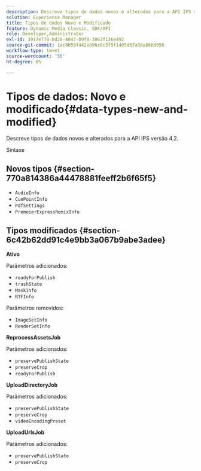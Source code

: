 ```yaml
---
description: Descreve tipos de dados novos e alterados para a API IPS versão 4.2.
solution: Experience Manager
title: Tipos de dados Novo e Modificado
feature: Dynamic Media Classic, SDK/API
role: Developer,Administrator
exl-id: 3917e778-bd28-4047-b9f8-3063f136e492
source-git-commit: 1ec8b59f442eb96c6c3f5f1405d57a38a86bd056
workflow-type: tm+mt
source-wordcount: '56'
ht-degree: 0%

---
```


# Tipos de dados: Novo e modificado{#data-types-new-and-modified}

Descreve tipos de dados novos e alterados para a API IPS versão 4.2.

Sintaxe

## Novos tipos {#section-770a814386a44478881feeff2b6f65f5}

* `AudioInfo`
* `CuePointInfo`
* `PdfSettings`
* `PremeierExpressRemixInfo`

## Tipos modificados {#section-6c42b62dd91c4e9bb3a067b9abe3adee}

**Ativo**

Parâmetros adicionados:

* `readyForPublish`
* `trashState`
* `MaskInfo`
* `RTFInfo`

Parâmetros removidos:

* `ImageSetInfo`
* `RenderSetInfo`

**ReprocessAssetsJob**

Parâmetros adicionados:

* `preservePublishState`
* `preserveCrop`
* `readyForPublish`

**UploadDirectoryJob**

Parâmetros adicionados:

* `preservePublishState`
* `preserveCrop`
* `videoEncodingPreset`

**UploadUrlsJob**

Parâmetros adicionados:

* `preservePublishState`
* `preserveCrop`

